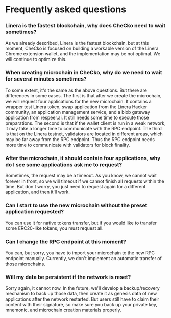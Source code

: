 # Frequently asked questions

### Linera is the fastest blockchain, why does CheCko need to wait sometimes?

As we already described, Linera is the fastest blockchain, but at this moment, CheCko is focused on building a workable version of the Linera Chrome extension wallet, and the implementation may be not optimal. We will continue to optimize this.

### When creating microchain in CheCko, why do we need to wait for several minutes sometimes?

To some extent, it's the same as the above questions. But there are differences in some cases. The first is that after we create the microchain, we will request four applications for the new microchain. It contains a wrapper test Linera token, swap application from the Linera Hacker community, an application management service, and a blob gateway application from respeer.ai. It still needs some time to execute those preparations. The second is that if the wallet client is run in a weak network, it may take a longer time to communicate with the RPC endpoint. The third is that on the Linera testnet, validators are located in different areas, which may be far away from the RPC endpoint. Thus the RPC endpoint needs more time to communicate with validators for block finality.

### After  the microchain, it should contain four applications, why do I see some applications ask me to request?

Sometimes, the request may be a timeout. As you know, we cannot wait forever in front, so we will timeout if we cannot finish all requests within the time. But don't worry, you just need to request again for a different application, and then it'll work.

### Can I start to use the new microchain without the preset application requested?

You can use it for native tokens transfer, but if you would like to transfer some ERC20-like tokens, you must request all.

### Can I change the RPC endpoint at this moment?

You can, but sorry, you have to import your microchain to the new RPC endpoint manually. Currently, we don't implement an automatic transfer of those microchains.

### Will my data be persistent if the network is reset?

Sorry again, it cannot now. In the future, we'll develop a backup/recovery mechanism to back up those data, then create it as genesis data of new applications after the network restarted. But users still have to claim their content with their signature, so make sure you back up your private key, mnemonic, and microchain creation materials properly.
